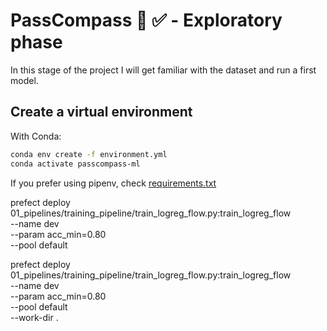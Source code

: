 # PassCompass 🧭 ✅ - Exploratory phase

In this stage of the project I will get familiar with the dataset and run a first model.

## Create a virtual environment

With Conda:

```bash
conda env create -f environment.yml
conda activate passcompass-ml
```

If you prefer using pipenv, check [requirements.txt](./requirements.txt)





prefect deploy \
  01_pipelines/training_pipeline/train_logreg_flow.py:train_logreg_flow \
  --name dev \
  --param acc_min=0.80 \
  --pool default
  

  prefect deploy \
  01_pipelines/training_pipeline/train_logreg_flow.py:train_logreg_flow \
  --name dev \
  --param acc_min=0.80 \
  --pool default \
  --work-dir .